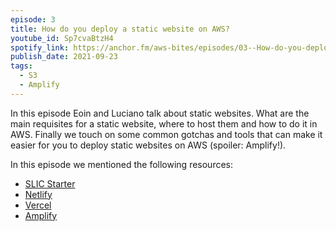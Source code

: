```yaml
---
episode: 3
title: How do you deploy a static website on AWS?
youtube_id: Sp7cvaBtzH4
spotify_link: https://anchor.fm/aws-bites/episodes/03--How-do-you-deploy-a-static-website-on-AWS-e17ne47
publish_date: 2021-09-23
tags:
  - S3
  - Amplify
---
```


In this episode Eoin and Luciano talk about static websites. What are the main requisites for a static website, where to host them and how to do it in AWS. Finally we touch on some common gotchas and tools that can make it easier for you to deploy static websites on AWS (spoiler: Amplify!).

In this episode we mentioned the following resources:

- [SLIC Starter](https://github.com/fourTheorem/slic-starter)
- [Netlify](https://www.netlify.com/)
- [Vercel](https://vercel.com/)
- [Amplify](https://aws.amazon.com/amplify/)